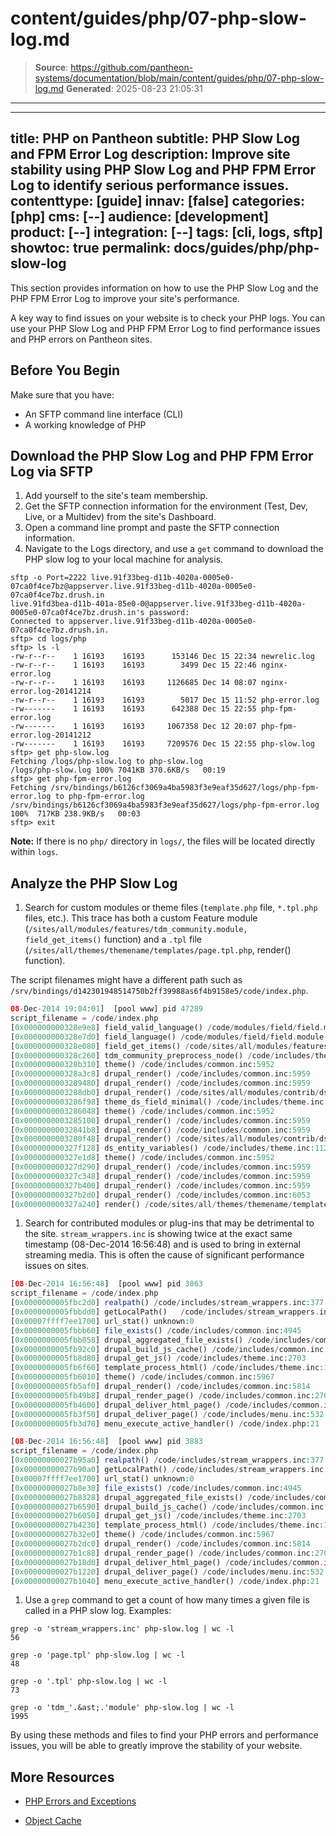 # content/guides/php/07-php-slow-log.md

> **Source**: https://github.com/pantheon-systems/documentation/blob/main/content/guides/php/07-php-slow-log.md
> **Generated**: 2025-08-23 21:05:31

---

---
title: PHP on Pantheon
subtitle: PHP Slow Log and FPM Error Log
description: Improve site stability using PHP Slow Log and PHP FPM Error Log to identify serious performance issues.
contenttype: [guide]
innav: [false]
categories: [php]
cms: [--]
audience: [development]
product: [--]
integration: [--]
tags: [cli, logs, sftp]
showtoc: true
permalink: docs/guides/php/php-slow-log
---

This section provides information on how to use the PHP Slow Log and the PHP FPM Error Log to improve your site's performance.

A key way to find issues on your website is to check your PHP logs. You can use your PHP Slow Log and PHP FPM Error Log to find performance issues and PHP errors on Pantheon sites.

## Before You Begin

Make sure that you have:

- An SFTP command line interface (CLI)
- A working knowledge of PHP

## Download the PHP Slow Log and PHP FPM Error Log via SFTP

1. Add yourself to the site's team membership.
1. Get the SFTP connection information for the environment (Test, Dev, Live, or a Multidev) from the site's Dashboard.
1. Open a command line prompt and paste the SFTP connection information.
1. Navigate to the Logs directory, and use a `get` command to download the PHP slow log to your local machine for analysis.

  ```bash{outputLines:2-20}
  sftp -o Port=2222 live.91f33beg-d11b-4020a-0005e0-07ca0f4ce7bz@appserver.live.91f33beg-d11b-4020a-0005e0-07ca0f4ce7bz.drush.in
  live.91fd3bea-d11b-401a-85e0-0@appserver.live.91f33beg-d11b-4020a-0005e0-07ca0f4ce7bz.drush.in's password:
  Connected to appserver.live.91f33beg-d11b-4020a-0005e0-07ca0f4ce7bz.drush.in.
  sftp> cd logs/php
  sftp> ls -l
  -rw-r--r--    1 16193    16193      153146 Dec 15 22:34 newrelic.log
  -rw-r--r--    1 16193    16193        3499 Dec 15 22:46 nginx-error.log
  -rw-r--r--    1 16193    16193     1126685 Dec 14 08:07 nginx-error.log-20141214
  -rw-r--r--    1 16193    16193        5017 Dec 15 11:52 php-error.log
  -rw-------    1 16193    16193      642388 Dec 15 22:55 php-fpm-error.log
  -rw-------    1 16193    16193     1067358 Dec 12 20:07 php-fpm-error.log-20141212
  -rw-------    1 16193    16193     7209576 Dec 15 22:55 php-slow.log
  sftp> get php-slow.log
  Fetching /logs/php-slow.log to php-slow.log
  /logs/php-slow.log 100% 7041KB 370.6KB/s   00:19
  sftp> get php-fpm-error.log
  Fetching /srv/bindings/b6126cf3069a4ba5983f3e9eaf35d627/logs/php-fpm-error.log to php-fpm-error.log
  /srv/bindings/b6126cf3069a4ba5983f3e9eaf35d627/logs/php-fpm-error.log                                                                              100%  717KB 238.9KB/s   00:03
  sftp> exit
  ```

  **Note:** If there is no `php/` directory in `logs/`, the files will be located directly within `logs`.

## Analyze the PHP Slow Log

1. Search for custom modules or theme files (`template.php` file, `*.tpl.php` files, etc.). This trace has both a custom Feature module (`/sites/all/modules/features/tdm_community.module, field_get_items()` function) and a `.tpl` file (`/sites/all/themes/themename/templates/page.tpl.php`, render() function).

  The script filenames might have a different path such as `/srv/bindings/d142301948514750b2ff39988as6f4b9158e5/code/index.php`.

  ```php
  08-Dec-2014 19:04:01]  [pool www] pid 47289
  script_filename = /code/index.php
  [0x000000000328e9e8] field_valid_language() /code/modules/field/field.multilingual.inc:269
  [0x000000000328e7d0] field_language() /code/modules/field/field.module:925
  [0x000000000328e080] field_get_items() /code/sites/all/modules/features/tdm_community/tdm_community.module:19
  [0x000000000328c260] tdm_community_preprocess_node() /code/includes/theme.inc:1125
  [0x000000000328b310] theme() /code/includes/common.inc:5952
  [0x000000000328a3c8] drupal_render() /code/includes/common.inc:5959
  [0x0000000003289480] drupal_render() /code/includes/common.inc:5959
  [0x0000000003288db0] drupal_render() /code/sites/all/modules/contrib/ds/modules/ds_extras/ds_extras.module:717
  [0x0000000003286f98] theme_ds_field_minimal() /code/includes/theme.inc:1161
  [0x0000000003286048] theme() /code/includes/common.inc:5952
  [0x0000000003285100] drupal_render() /code/includes/common.inc:5959
  [0x00000000032841b8] drupal_render() /code/includes/common.inc:5959
  [0x0000000003280f48] drupal_render() /code/sites/all/modules/contrib/ds/ds.module:747
  [0x000000000327f128] ds_entity_variables() /code/includes/theme.inc:1125
  [0x000000000327e1d8] theme() /code/includes/common.inc:5952
  [0x000000000327d290] drupal_render() /code/includes/common.inc:5959
  [0x000000000327c348] drupal_render() /code/includes/common.inc:5959
  [0x000000000327b400] drupal_render() /code/includes/common.inc:5959
  [0x000000000327b2d0] drupal_render() /code/includes/common.inc:6053
  [0x000000000327a240] render() /code/sites/all/themes/themename/templates/page.tpl.php:113
  ```

1. Search for contributed modules or plug-ins that may be detrimental to the site. `stream_wrappers.inc` is showing twice at the exact same timestamp (08-Dec-2014 16:56:48) and is used to bring in external streaming media. This is often the cause of significant performance issues on sites.

  ```php
  [08-Dec-2014 16:56:48]  [pool www] pid 3863
  script_filename = /code/index.php
  [0x0000000005fbc2d0] realpath() /code/includes/stream_wrappers.inc:377
  [0x0000000005fbbdd0] getLocalPath()   /code/includes/stream_wrappers.inc:695
  [0x00007ffff7ee1700] url_stat() unknown:0
  [0x0000000005fbbb60] file_exists() /code/includes/common.inc:4945
  [0x0000000005fbb058] drupal_aggregated_file_exists() /code/includes/common.inc:4994
  [0x0000000005fb92c0] drupal_build_js_cache() /code/includes/common.inc:4429
  [0x0000000005fb8d80] drupal_get_js() /code/includes/theme.inc:2703
  [0x0000000005fb6f60] template_process_html() /code/includes/theme.inc:1125
  [0x0000000005fb6010] theme() /code/includes/common.inc:5967
  [0x0000000005fb5af0] drupal_render() /code/includes/common.inc:5814
  [0x0000000005fb49b8] drupal_render_page() /code/includes/common.inc:2701
  [0x0000000005fb4600] drupal_deliver_html_page() /code/includes/common.inc:2589
  [0x0000000005fb3f50] drupal_deliver_page() /code/includes/menu.inc:532
  [0x0000000005fb3d70] menu_execute_active_handler() /code/index.php:21

  [08-Dec-2014 16:56:48]  [pool www] pid 3883
  script_filename = /code/index.php
  [0x00000000027b95a0] realpath() /code/includes/stream_wrappers.inc:377
  [0x00000000027b90a0] getLocalPath() /code/includes/stream_wrappers.inc:695
  [0x00007ffff7ee1700] url_stat() unknown:0
  [0x00000000027b8e30] file_exists() /code/includes/common.inc:4945
  [0x00000000027b8328] drupal_aggregated_file_exists() /code/includes/common.inc:4994
  [0x00000000027b6590] drupal_build_js_cache() /code/includes/common.inc:4429
  [0x00000000027b6050] drupal_get_js() /code/includes/theme.inc:2703
  [0x00000000027b4230] template_process_html() /code/includes/theme.inc:1125
  [0x00000000027b32e0] theme() /code/includes/common.inc:5967
  [0x00000000027b2dc0] drupal_render() /code/includes/common.inc:5814
  [0x00000000027b1c88] drupal_render_page() /code/includes/common.inc:2701
  [0x00000000027b18d0] drupal_deliver_html_page() /code/includes/common.inc:2589
  [0x00000000027b1220] drupal_deliver_page() /code/includes/menu.inc:532
  [0x00000000027b1040] menu_execute_active_handler() /code/index.php:21
  ```

1. Use a `grep` command to get a count of how many times a given file is called in a PHP slow log.  Examples:

  ```bash{outputLines:2}
  grep -o 'stream_wrappers.inc' php-slow.log | wc -l
  56
  ```

  ```bash{outputLines:2}
  grep -o 'page.tpl' php-slow.log | wc -l
  48
  ```

  ```bash{outputLines:2}
  grep -o '.tpl' php-slow.log | wc -l
  73
  ```

  ```bash{outputLines:2}
  grep -o 'tdm_'.&ast;.'module' php-slow.log | wc -l
  1995
  ```

By using these methods and files to find your PHP errors and performance issues, you will be able to greatly improve the stability of your website.

## More Resources

- [PHP Errors and Exceptions](/guides/php/php-errors)

- [Object Cache](/object-cache)
